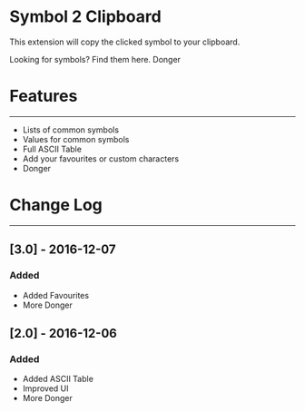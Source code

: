 # Symbol 2 Clipboard
This extension will copy the clicked symbol to your clipboard.

Looking for symbols? Find them here. Donger

# Features 
-------------
- Lists of common symbols
- Values for common symbols
- Full ASCII Table
- Add your favourites or custom characters
- Donger 



# Change Log
--------------
## [3.0] - 2016-12-07
### Added
- Added Favourites
- More Donger


## [2.0] - 2016-12-06
### Added
- Added ASCII Table
- Improved UI
- More Donger
